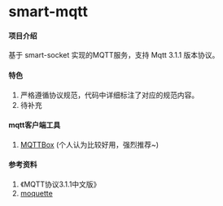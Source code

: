 # smart-mqtt

#### 项目介绍
基于 smart-socket 实现的MQTT服务，支持 Mqtt 3.1.1 版本协议。

#### 特色
1. 严格遵循协议规范，代码中详细标注了对应的规范内容。
2. 待补充

#### mqtt客户端工具
1. [MQTTBox](https://github.com/workswithweb/MQTTBox) (个人认为比较好用，强烈推荐~)

#### 参考资料
1. 《MQTT协议3.1.1中文版》
2. [moquette](https://github.com/moquette-io/moquette)
